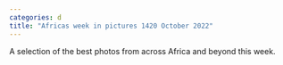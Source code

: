```yaml
---
categories: d
title: "Africas week in pictures 1420 October 2022"
---
```

A selection of the best photos from across Africa and beyond this week.